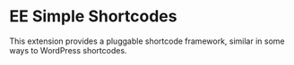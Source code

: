 # EE Simple Shortcodes

This extension provides a pluggable shortcode framework, similar in some ways to WordPress shortcodes.

